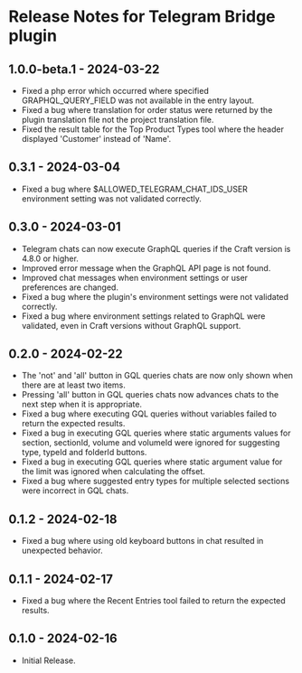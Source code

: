 # Release Notes for Telegram Bridge plugin

## 1.0.0-beta.1 - 2024-03-22

- Fixed a php error which occurred where specified GRAPHQL_QUERY_FIELD was not available in the entry layout.
- Fixed a bug where translation for order status were returned by the plugin translation file not the project translation file.
- Fixed the result table for the Top Product Types tool where the header displayed 'Customer' instead of 'Name'.

## 0.3.1 - 2024-03-04

- Fixed a bug where $ALLOWED_TELEGRAM_CHAT_IDS_USER environment setting was not validated correctly.

## 0.3.0 - 2024-03-01

- Telegram chats can now execute GraphQL queries if the Craft version is 4.8.0 or higher.
- Improved error message when the GraphQL API page is not found.
- Improved chat messages when environment settings or user preferences are changed.
- Fixed a bug where the plugin's environment settings were not validated correctly.
- Fixed a bug where environment settings related to GraphQL were validated, even in Craft versions without GraphQL support.

## 0.2.0 - 2024-02-22

- The 'not' and 'all' button in GQL queries chats are now only shown when there are at least two items.
- Pressing 'all' button in GQL queries chats now advances chats to the next step when it is appropriate.
- Fixed a bug where executing GQL queries without variables failed to return the expected results.
- Fixed a bug in executing GQL queries where static arguments values for section, sectionId, volume and volumeId were ignored for suggesting type, typeId and folderId buttons.
- Fixed a bug in executing GQL queries where static argument value for the limit was ignored when calculating the offset.
- Fixed a bug where suggested entry types for multiple selected sections were incorrect in GQL chats.

## 0.1.2 - 2024-02-18

- Fixed a bug where using old keyboard buttons in chat resulted in unexpected behavior.

## 0.1.1 - 2024-02-17

- Fixed a bug where the Recent Entries tool failed to return the expected results.

## 0.1.0 - 2024-02-16

- Initial Release.